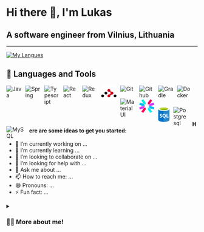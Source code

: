 # Hi there 👋, I'm Lukas

## A software engineer from Vilnius, Lithuania

<!-- **LukasAstrauskas/LukasAstrauskas** is a ✨ _special_ ✨ repository because its `README.md` (this file) appears on your GitHub profile. -->

---

[![My Langues](https://github-readme-stats.vercel.app/api/top-langs/?username=LukasAstrauskas&size_weight=0.5&count_weight=0.5&hide=Smarty,shell&layout=compact)](https://github.com/anuraghazra/github-readme-stats)

<!-- ![Anurag's GitHub stats](https://github-readme-stats.vercel.app/api?username=lukasastrauskas&show_icons=true&theme=radical)? -->

 <!-- <img src="https://cdn.jsdelivr.net/gh/devicons/devicon/icons/java/java-original.svg" /> -->

## 🧰 Languages and Tools

<img align="left" alt="Java" width="40px" style="padding-right:10px;" src="https://cdn.jsdelivr.net/gh/devicons/devicon/icons/java/java-original.svg"/>
<img align="left" alt="Spring" width="40px" style="padding-right:10px;" src="https://cdn.jsdelivr.net/gh/devicons/devicon/icons/spring/spring-original.svg" />
<img align="left" alt="Typescript" width="40px" style="padding-right:10px;" src="https://cdn.jsdelivr.net/gh/devicons/devicon/icons/typescript/typescript-original.svg"  />
<img align="left" alt="React" width="40px" style="padding-right:10px;" src="https://cdn.jsdelivr.net/gh/devicons/devicon/icons/react/react-original-wordmark.svg" />
<img align="left" alt="Redux" width="40px" style="padding-right:10px;" src="https://cdn.jsdelivr.net/gh/devicons/devicon/icons/redux/redux-original.svg" />
<img align="left" alt="Router" width="40px" style="padding-right:10px;" src="logo/react-router.svg" />
<img align="left" alt="Git" width="40px" style="padding-right:10px;" src="https://cdn.jsdelivr.net/gh/devicons/devicon/icons/git/git-original-wordmark.svg"  />
<img align="left" alt="Github" width="40px" style="padding-right:10px;" src="https://cdn.jsdelivr.net/gh/devicons/devicon/icons/github/github-original-wordmark.svg" />
<img align="left" alt="Gradle" width="40px" style="padding-right:10px;" src="https://cdn.jsdelivr.net/gh/devicons/devicon/icons/gradle/gradle-plain.svg" />
<img align="left" alt="Docker" width="40px" style="padding-right:10px;" src="https://cdn.jsdelivr.net/gh/devicons/devicon/icons/docker/docker-original-wordmark.svg" />
<img align="left" alt="MaterialUI" width="40px" style="padding-right:10px;" src="https://cdn.jsdelivr.net/gh/devicons/devicon/icons/materialui/materialui-original.svg" />
<img align="left" alt="JWT" width="40px" style="padding-right:10px;" src="logo/jwt.svg" />

<br>

#

<img align="left" alt="SQL" width="30px" style="padding-right:10px;" src="logo/sql.svg" />
<img align="left" alt="Postgresql" width="40px" style="padding-right:10px;"  src="https://cdn.jsdelivr.net/gh/devicons/devicon/icons/postgresql/postgresql-original-wordmark.svg" />
<img align="left" alt="MySQL" width="50px" style="padding-right:10px;"  src="https://cdn.jsdelivr.net/gh/devicons/devicon/icons/mysql/mysql-original-wordmark.svg" />

<br>

#### Here are some ideas to get you started:

- 🔭 I’m currently working on ...
- 🌱 I’m currently learning ...
- 👯 I’m looking to collaborate on ...
- 🤔 I’m looking for help with ...
- 💬 Ask me about ...
- 📫 How to reach me: ...
- 😄 Pronouns: ...
- ⚡ Fun fact: ...

<details>
<summary><h3>👨‍💻 More about me!</h3></summary>
    Lorem ipsum dolor sit amet consectetur adipisicing elit. Explicabo recusandae
fugiat illo aspernatur adipisci quae at modi debitis vero aliquid. Amet
sapiente, doloremque consectetur maxime expedita asperiores aliquid molestias
ratione.
